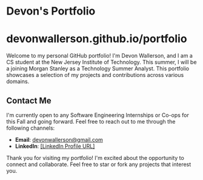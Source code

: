 # Devon's Portfolio

# devonwallerson.github.io/portfolio

Welcome to my personal GitHub portfolio! I'm Devon Wallerson, and I am a CS student at the New Jersey Institute of Technology. This summer, I will be a joining Morgan Stanley as a Technology Summer Analyst. This portfolio showcases a selection of my projects and contributions across various domains.

## Contact Me

I'm currently open to any Software Engineering Internships or Co-ops for this Fall and going forward. Feel free to reach out to me through the following channels:

- **Email**: devonwallerson@gmail.com
- **LinkedIn**: [\[LinkedIn Profile URL\]](https://www.linkedin.com/in/devon-wallerson-166391267/)

Thank you for visiting my portfolio! I'm excited about the opportunity to connect and collaborate. Feel free to star or fork any projects that interest you.
